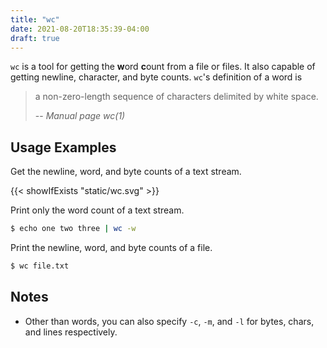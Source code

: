 ```yaml
---
title: "wc"
date: 2021-08-20T18:35:39-04:00
draft: true
---
```


`wc` is a tool for getting the **w**ord **c**ount from a file or files. It also
capable of getting newline, character, and byte counts. `wc`'s definition of a
word is

> a non-zero-length sequence of characters delimited by white space.
>
> -- <cite>Manual page wc(1)</cite>

## Usage Examples

Get the newline, word, and byte counts of a text stream.

{{< showIfExists "static/wc.svg" >}}

Print only the word count of a text stream.

```bash
$ echo one two three | wc -w
```

Print the newline, word, and byte counts of a file.

```bash
$ wc file.txt
```

## Notes

- Other than words, you can also specify `-c`, `-m`, and `-l` for bytes, chars,
  and lines respectively.
